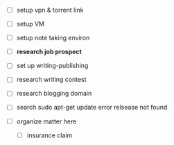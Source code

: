 - [ ] setup vpn & torrent link
- [ ] setup VM
- [ ] setup note taking environ
- [ ] **research job prospect**
- [ ] set up writing-publishing 
- [ ] research writing contest
- [ ] research blogging domain
- [ ] search sudo apt-get update error relsease not found 

- [ ] organize matter here 
	- [ ] insurance claim